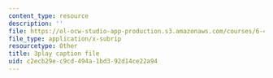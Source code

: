 ```yaml
---
content_type: resource
description: ''
file: https://ol-ocw-studio-app-production.s3.amazonaws.com/courses/6-451-principles-of-digital-communication-ii-spring-2005/c2ecb29ec9cd494a1bd392d14ce22a94_q4LsDylKZcI.srt
file_type: application/x-subrip
resourcetype: Other
title: 3play caption file
uid: c2ecb29e-c9cd-494a-1bd3-92d14ce22a94
---
```

